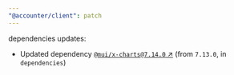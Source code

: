 ```yaml
---
"@accounter/client": patch
---
```

dependencies updates:
  - Updated dependency [`@mui/x-charts@7.14.0` ↗︎](https://www.npmjs.com/package/@mui/x-charts/v/7.14.0) (from `7.13.0`, in `dependencies`)
